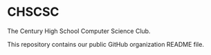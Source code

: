 # CHSCSC
The Century High School Computer Science Club.

This repository contains our public GitHub organization README file.
